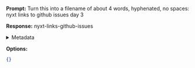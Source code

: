 **Prompt:**
Turn this into a filename of about 4 words, hyphenated, no spaces: nyxt links to github issues day 3

**Response:**
nyxt-links-github-issues

<details><summary>Metadata</summary>

- Duration: 1963 ms
- Datetime: 2023-10-22T16:11:55.777544
- Model: gpt-3.5-turbo-0613

</details>

**Options:**
```json
{}
```

